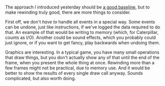 The approach I introduced yesterday should be
[a good baseline](/daily/2024-12-03), but to make rewinding truly good, there
are more things to consider.

First off, we don't _have to_ handle all events in a special way. Some events
can be undone, just like instructions, if we've logged the data required to do
that. An example of that would be writing to memory (which, for Caterpillar,
counts as I/O). Another could be sound effects, which you probably could just
ignore, or if you want to get fancy, play backwards when undoing them.

Graphics are interesting. In a typical game, you have many small operations that
draw things, but you don't actually show any of that until the end of the frame,
when you present the whole thing at once. Rewinding more than a few frames might
not be practical, due to memory use. And it would be better to show the results
of every single draw call anyway. Sounds complicated, but also worth doing.
